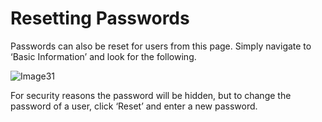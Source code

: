 # Resetting Passwords

Passwords can also be reset for users from this page. Simply navigate to ‘Basic Information’ and look for the following.

![Image31](https://github.com/richgukfast/docs.ukfast.co.uk/blob/master/source/fastdrive/files/Image31.png)

For security reasons the password will be hidden, but to change the password of a user, click ‘Reset’ and enter a new password.

